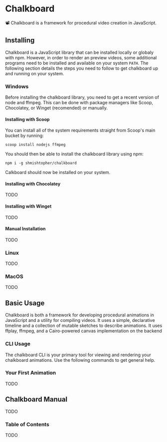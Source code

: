 # Chalkboard
📽️ Chalkboard is a framework for procedural video creation in JavaScript.

## Installing
Chalkboard is a JavaScript library that can be installed locally or globaly with npm.  However, in order to render an preview videos, some additional programs need to be installed and available on your system `PATH`.  The following section details the steps you need to follow to get chalkboard up and running on your system.

### Windows
Before installing the chalkboard library, you need to get a recent version of node and ffmpeg.  This can be done with package managers like Scoop, Chocolatey, or Winget (recomended) or manually.

#### Installing with Scoop
You can install all of the system requirements straight from Scoop's main bucket by running:
```
scoop install nodejs ffmpeg
```
You should then be able to install the chalkboard library using npm:
```
npm i -g shmishtopher/chalkboard
```
Calkboard should now be installed on your system.

#### Installing with Chocolatey
TODO

#### Installing with Winget
TODO

#### Manual Installation
TODO

### Linux
TODO

### MacOS
TODO

## Basic Usage
Chalkboard is both a framework for developing procedural animations in JavaScript and a utility for compiling videos.  It uses a simple, declarative timeline and a collection of mutable sketches to describe animations.  It uses ffplay, ffmpeg, and a Cairo-powered canvas implementation on the backend

### CLI Usage
The chalkboard CLI is your primary tool for viewing and rendering your chalkboard animations.  Use the following commands to get general help.

### Your First Animation
TODO

## Chalkboard Manual
TODO

### Table of Contents
TODO
